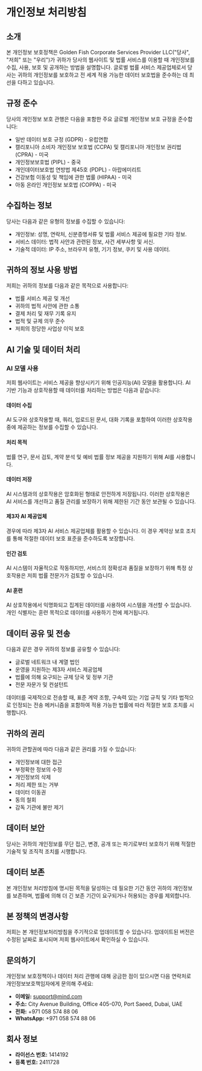 # 개인정보 처리방침

## 소개

본 개인정보 보호정책은 Golden Fish Corporate Services Provider LLC("당사", "저희" 또는 "우리")가 귀하가 당사의 웹사이트 및 법률 서비스를 이용할 때 개인정보를 수집, 사용, 보호 및 공개하는 방법을 설명합니다. 글로벌 법률 서비스 제공업체로서 당사는 귀하의 개인정보를 보호하고 전 세계 적용 가능한 데이터 보호법을 준수하는 데 최선을 다하고 있습니다.

## 규정 준수

당사의 개인정보 보호 관행은 다음을 포함한 주요 글로벌 개인정보 보호 규정을 준수합니다:

- 일반 데이터 보호 규정 (GDPR) - 유럽연합
- 캘리포니아 소비자 개인정보 보호법 (CCPA) 및 캘리포니아 개인정보 권리법 (CPRA) - 미국
- 개인정보보호법 (PIPL) - 중국
- 개인데이터보호법 연방법 제45호 (PDPL) - 아랍에미리트
- 건강보험 이동성 및 책임에 관한 법률 (HIPAA) - 미국
- 아동 온라인 개인정보 보호법 (COPPA) - 미국

## 수집하는 정보

당사는 다음과 같은 유형의 정보를 수집할 수 있습니다:

- 개인정보: 성명, 연락처, 신분증명서류 및 법률 서비스 제공에 필요한 기타 정보.
- 서비스 데이터: 법적 사안과 관련된 정보, 사건 세부사항 및 서신.
- 기술적 데이터: IP 주소, 브라우저 유형, 기기 정보, 쿠키 및 사용 데이터.

## 귀하의 정보 사용 방법

저희는 귀하의 정보를 다음과 같은 목적으로 사용합니다:

- 법률 서비스 제공 및 개선
- 귀하의 법적 사안에 관한 소통
- 결제 처리 및 재무 기록 유지
- 법적 및 규제 의무 준수
- 저희의 정당한 사업상 이익 보호

## AI 기술 및 데이터 처리

### AI 모델 사용

저희 웹사이트는 서비스 제공을 향상시키기 위해 인공지능(AI) 모델을 활용합니다. AI 기반 기능과 상호작용할 때 데이터를 처리하는 방법은 다음과 같습니다:

#### 데이터 수집

AI 도구와 상호작용할 때, 쿼리, 업로드된 문서, 대화 기록을 포함하여 이러한 상호작용 중에 제공하는 정보를 수집할 수 있습니다.

#### 처리 목적

법률 연구, 문서 검토, 계약 분석 및 예비 법률 정보 제공을 지원하기 위해 AI를 사용합니다.

#### 데이터 저장

AI 시스템과의 상호작용은 암호화된 형태로 안전하게 저장됩니다. 이러한 상호작용은 AI 서비스를 개선하고 품질 관리를 보장하기 위해 제한된 기간 동안 보관될 수 있습니다.

#### 제3자 AI 제공업체

경우에 따라 제3자 AI 서비스 제공업체를 활용할 수 있습니다. 이 경우 계약상 보호 조치를 통해 적절한 데이터 보호 표준을 준수하도록 보장합니다.

#### 인간 검토

AI 시스템이 자율적으로 작동하지만, 서비스의 정확성과 품질을 보장하기 위해 특정 상호작용은 저희 법률 전문가가 검토할 수 있습니다.

#### AI 훈련

AI 상호작용에서 익명화되고 집계된 데이터를 사용하여 시스템을 개선할 수 있습니다. 개인 식별자는 훈련 목적으로 데이터를 사용하기 전에 제거됩니다.

## 데이터 공유 및 전송

다음과 같은 경우 귀하의 정보를 공유할 수 있습니다:

- 글로벌 네트워크 내 계열 법인
- 운영을 지원하는 제3자 서비스 제공업체
- 법률에 의해 요구되는 규제 당국 및 정부 기관
- 전문 자문가 및 컨설턴트

데이터를 국제적으로 전송할 때, 표준 계약 조항, 구속력 있는 기업 규칙 및 기타 법적으로 인정되는 전송 메커니즘을 포함하여 적용 가능한 법률에 따라 적절한 보호 조치를 시행합니다.

## 귀하의 권리

귀하의 관할권에 따라 다음과 같은 권리를 가질 수 있습니다:

- 개인정보에 대한 접근
- 부정확한 정보의 수정
- 개인정보의 삭제
- 처리 제한 또는 거부
- 데이터 이동권
- 동의 철회
- 감독 기관에 불만 제기

## 데이터 보안

당사는 귀하의 개인정보를 무단 접근, 변경, 공개 또는 파기로부터 보호하기 위해 적절한 기술적 및 조직적 조치를 시행합니다.

## 데이터 보존

본 개인정보 처리방침에 명시된 목적을 달성하는 데 필요한 기간 동안 귀하의 개인정보를 보존하며, 법률에 의해 더 긴 보존 기간이 요구되거나 허용되는 경우를 제외합니다.

## 본 정책의 변경사항

저희는 본 개인정보처리방침을 주기적으로 업데이트할 수 있습니다. 업데이트된 버전은 수정된 날짜로 표시되며 저희 웹사이트에서 확인하실 수 있습니다.

## 문의하기

개인정보 보호정책이나 데이터 처리 관행에 대해 궁금한 점이 있으시면 다음 연락처로 개인정보보호책임자에게 문의해 주세요:

- **이메일:** support@mind.com
- **주소:** City Avenue Building, Office 405-070, Port Saeed, Dubai, UAE
- **전화:** +971 058 574 88 06
- **WhatsApp:** +971 058 574 88 06

## 회사 정보

- **라이선스 번호:** 1414192
- **등록 번호:** 2411728